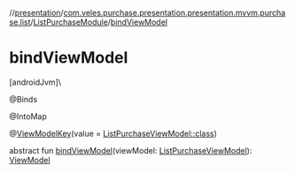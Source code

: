 //[presentation](../../../index.md)/[com.veles.purchase.presentation.presentation.mvvm.purchase.list](../index.md)/[ListPurchaseModule](index.md)/[bindViewModel](bind-view-model.md)

# bindViewModel

[androidJvm]\

@Binds

@IntoMap

@[ViewModelKey](../../com.veles.purchase.presentation.di.annotation.mapkey/-view-model-key/index.md)(value = [ListPurchaseViewModel::class](../-list-purchase-view-model/index.md))

abstract fun [bindViewModel](bind-view-model.md)(viewModel: [ListPurchaseViewModel](../-list-purchase-view-model/index.md)): [ViewModel](https://developer.android.com/reference/kotlin/androidx/lifecycle/ViewModel.html)
